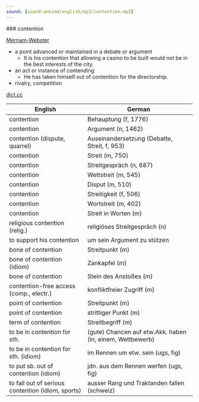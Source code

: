 ```yaml
---
sound: [sound:ankimd/english/mp3/contention.mp3]
---
```


\### contention

[Merriam-Webster](https://www.merriam-webster.com/dictionary/contention)

- a point advanced or maintained in a debate or argument
    - It is his contention that allowing a casino to be built would not be in the best interests of the city.
- an act or instance of contending
    - He has taken himself out of contention for the directorship.
- rivalry, competition

[dict.cc](https://www.dict.cc/contention)

| English        | German       |
| -------------- | ------------ |
| contention | Behauptung (f, 1776) |
| contention | Argument (n, 1462) |
| contention (dispute, quarrel) | Auseinandersetzung (Debatte, Streit, f, 953) |
| contention | Streit (m, 750) |
| contention | Streitgespräch (n, 687) |
| contention | Wettstreit (m, 545) |
| contention | Disput (m, 510) |
| contention | Streitigkeit (f, 506) |
| contention | Wortstreit (m, 402) |
| contention | Streit in Worten (m) |
| religious contention (relig.) | religiöses Streitgespräch (n) |
| to support his contention | um sein Argument zu stützen |
| bone of contention | Streitpunkt (m) |
| bone of contention (idiom) | Zankapfel (m) |
| bone of contention | Stein des Anstoßes (m) |
| contention-free access (comp., electr.) | konfliktfreier Zugriff (m) |
| point of contention | Streitpunkt (m) |
| point of contention | strittiger Punkt (m) |
| term of contention | Streitbegriff (m) |
| to be in contention for sth. | (gute) Chancen auf etw.Akk. haben (in, einem, Wettbewerb) |
| to be in contention for sth. (idiom) | im Rennen um etw. sein (ugs, fig) |
| to put sb. out of contention (idiom) | jdn. aus dem Rennen werfen (ugs, fig) |
| to fall out of serious contention (idiom, sports) | ausser Rang und Traktanden fallen (schweiz) |

